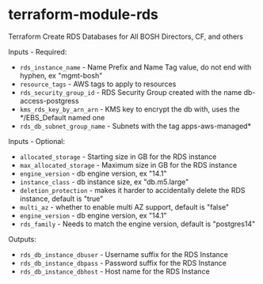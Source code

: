 # terraform-module-rds
Terraform Create RDS Databases for All BOSH Directors, CF, and others

Inputs - Required:

 - `rds_instance_name` - Name Prefix and Name Tag value, do not end with hyphen, ex "mgmt-bosh"
 - `resource_tags` - AWS tags to apply to resources
 - `rds_security_group_id` - RDS Security Group created with the name db-access-postgress
 - `kms_rds_key_by_arn_arn` - KMS key to encrypt the db with, uses the */EBS_Default named one
 - `rds_db_subnet_group_name` - Subnets with the tag apps-aws-managed*

Inputs - Optional: 

 - `allocated_storage` - Starting size in GB for the RDS instance
 - `max_allocated_storage` - Maximum size in GB for the RDS instance
 - `engine_version` - db engine version, ex "14.1"
 - `instance_class` - db instance size, ex "db.m5.large"
 - `deletion_protection` - makes it harder to accidentally delete the RDS instance, default is "true"
 - `multi_az` - whether to enable multi AZ support, default is "false"
 - `engine_version` - db engine version, ex "14.1"
 - `rds_family` - Needs to match the engine version, default is "postgres14"


Outputs:
 - `rds_db_instance_dbuser` - Username suffix for the RDS Instance
 - `rds_db_instance_dbpass` - Password suffix for the RDS Instance
 - `rds_db_instance_dbhost` - Host name for the RDS Instance
